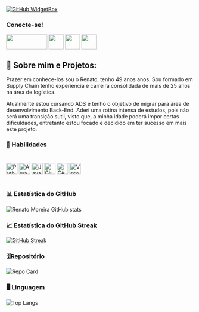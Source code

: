 [![GitHub WidgetBox](https://github-widgetbox.vercel.app/api/profile?username=RenatoMor&data=followers,repositories,stars,commits&theme=nautilus)](https://github.com/RenatoMor)

<h3>Conecte-se!</h3>

<a href="https://web.dio.me/users/renato_moreira?tab=skills" target="_blank"> <img align="center" alt="" height="40" width="110" src="https://hermes.digitalinnovation.one/users/company/3a52d6e3-a58c-4755-89c9-fbc093a8868f.png"></a>
<a href="https://www.instagram.com/piano_tato/" target="_blank"> <img align="center" alt="" height="40" width="40" src="https://img.icons8.com/?size=1x&id=nj0Uj45LGUYh&format=png"></a>
<a href="https://www.facebook.com/renato.moreira.908/" target="_blank"> <img align="center" alt="" height="40" width="40" src="https://img.icons8.com/?size=1x&id=jZ0kw76QEzJU&format=png"></a>
<a href="https://www.linkedin.com/in/renatomoreira-rm//" target="_blank"> <img align="center" alt="" height="40" width="40" src="https://img.icons8.com/?size=1x&id=MR3dZdlA53te&format=png"></a>


 <h2 align=""> 👣 Sobre mim e Projetos:  </h2>

Prazer em conhece-los sou o Renato, tenho 49 anos anos. Sou formado em Supply Chain tenho experiencia e carreira consolidada de mais de 25 anos na área de logística.

Atualmente estou cursando ADS e tenho o objetivo de migrar para área de desenvolvimento Back-End. Aderi uma rotina intensa de estudos, pois não será uma transição sutil, visto que, a minha idade poderá impor certas dificuldades, entretanto estou focado e decidido em ter sucesso em mais este projeto.

### 🏅 Habilidades
<h1></h2>
<img alt="Python" height="30" width="30" src="https://img.icons8.com/?size=512&id=hGdCwhSHUe6L&format=png"/>
<img alt="AmazonCloud" height="30" width="30" src="https://img.icons8.com/?size=512&id=OPoc3Wv99Ibz&format=png"/>
<img alt="JavaScript" height="30" width="30" src="https://cdn.jsdelivr.net/gh/devicons/devicon/icons/javascript/javascript-original.svg"/>
<img alt="GitHub" height="30" width="30" src="https://img.icons8.com/?size=512&id=LoL4bFzqmAa0&format=png"/>
<img alt="C#" height="30" width="30" src="https://static-00.iconduck.com/assets.00/c-sharp-c-icon-456x512-9sej0lrz.png"/>
<img alt="Vscode" height="30" width="30" src="https://img.icons8.com/?size=512&id=0OQR1FYCuA9f&format=png"/>

<h1 align="center"></h1>

### 📊 Estatística do GitHub
![Renato Moreira GitHub stats](https://github-readme-stats.vercel.app/api?username=RenatoMor&theme=holi&show_icons=true&normal_rank=true)

### 📈 Estatística do GitHub Streak
[![GitHub Streak](https://streak-stats.demolab.com?user=RenatoMor&theme=holi-theme)](https://git.io/streak-stats)

### 🗄️Repositório
![Repo Card](https://github-readme-stats.vercel.app/api/pin/?username=RenatoMor&repo=Sistema_Bancario_v1&&theme=holi&show_icons=true&&show_owner=true&icon_color=30A3DC&title_color=30A3DC&text_color=FFF)

### 🖥️ Linguagem
![Top Langs](https://github-readme-stats-git-masterrstaa-rickstaa.vercel.app/api/top-langs/?username=RenatoMor&layout=compact&theme=holi&hide_title=true&show_icons=true)

